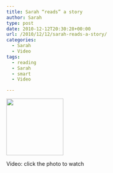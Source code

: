 ```yaml
---
title: Sarah “reads” a story
author: Sarah
type: post
date: 2010-12-12T20:30:28+00:00
url: /2010/12/12/sarah-reads-a-story/
categories:
  - Sarah
  - Video
tags:
  - reading
  - Sarah
  - smart
  - Video

---
```

[<img class="alignnone size-thumbnail wp-image-213" title="sarah_reading" src="http://www.sarah-blevins.com/wp-content/uploads/2010/12/sarah_reading-150x150.jpg" alt="" width="150" height="150" srcset="http://www.sarah-blevins.com/wp-content/uploads/2010/12/sarah_reading-150x150.jpg 150w, http://www.sarah-blevins.com/wp-content/uploads/2010/12/sarah_reading.jpg 215w" sizes="(max-width: 150px) 100vw, 150px" />][1]

Video: click the photo to watch

 [1]: http://www.flickr.com/photos/theblevins/5246379632/